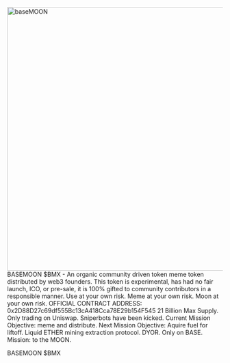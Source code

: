 <img width="617" height="617" alt="baseMOON" src="https://github.com/user-attachments/assets/e9bf3f32-918b-4d78-a94c-2cc4843eb258" />
BASEMOON $BMX - An organic community driven token meme token distributed by web3 founders.
This token is experimental, has had no fair launch, ICO, or pre-sale, it is 100% gifted to community contributors in a responsible manner. Use at your own risk. Meme at your own risk. Moon at your own risk.
OFFICIAL CONTRACT ADDRESS: 0x2D88D27c69df555Bc13cA418Cca78E29b154F545
21 Billion Max Supply.
Only trading on Uniswap. Sniperbots have been kicked.
Current Mission Objective: meme and distribute.
Next Mission Objective: Aquire fuel for liftoff. Liquid ETHER mining extraction protocol.
DYOR. 
Only on BASE.
Mission: to the MOON.

BASEMOON $BMX
